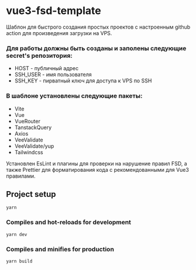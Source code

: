 # vue3-fsd-template

Шаблон для быстрого создания простых проектов с настроенным github action для произведения загрузки на VPS.

### Для работы должны быть созданы и заполены следующие secret's репозитория:
- HOST - публичный адрес
- SSH_USER - имя пользователя
- SSH_KEY - пирватный ключ для доступа к VPS по SSH


### В шаблоне установлены следующие пакеты:
- Vite
- Vue
- VueRouter
- TanstackQuery
- Axios
- VeeValidate
- VeeValidate/yup
- Tailwindcss


Установлен EsLint и плагины для проверки на нарушение правил FSD, а также Prettier для форматирования кода с рекомендованными для Vue3 правилами.


## Project setup
```
yarn
```

### Compiles and hot-reloads for development
```
yarn dev
```

### Compiles and minifies for production
```
yarn build
```
